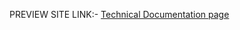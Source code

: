 PREVIEW SITE LINK:-
[Technical Documentation page](https://htmlpreview.github.io/?https://raw.githubusercontent.com/kudos2Shef/Responsive-Web-Design/main/Certification_project3/index.html#while_statement)
